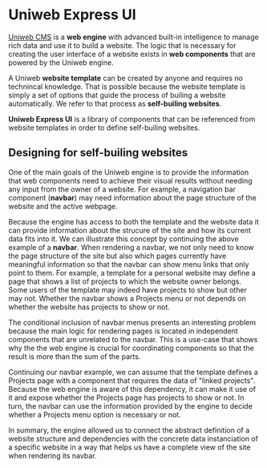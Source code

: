 # Uniweb Express UI

[Uniweb CMS](https://uniwebcms.com) is a **web engine** with advanced built-in intelligence to manage rich data and use it to build a website. The logic that is necessary for creating the user interface of a website exists in **web components** that are powered by the Uniweb engine.

A Uniweb **website template** can be created by anyone and requires no technincal knowledge. That is possible because the website template is simply a set of options that guide the process of builing a website automatically. We refer to that process as **self-builing websites**.

**Uniweb Express UI** is a library of components that can be referenced from website templates in order to define self-builing websites.

## Designing for self-builing websites

One of the main goals of the Uniweb engine is to provide the information that web components need to achieve their visual results without needing any input from the owner of a website. For example, a navigation bar component (**navbar**) may need information about the page structure of the website and the active webpage.

Because the engine has access to both the template and the website data it can provide information about the strucure of the site and how its current data fits into it. We can illustrate this concept by continuing the above example of a **navbar**. When rendering a navbar, we not only need to know the page structure of the site but also  which pages currently have meaningful information so that the navbar can show menu links that only point to them. For example, a template for a personal website may define a page that shows a list of projects to which the website owner belongs. Some users of the template may indeed have projects to show but other may not. Whether the navbar shows a Projects menu or not depends on whether the website has projects to show or not.

The conditional inclusion of navbar menus presents an interesting problem because the main logic for rendering pages is located in independent components that are unrelated to the navbar. This is a use-case that shows why the the web engine is crucial for coordinating components so that the result is more than the sum of the parts.

Continuing our navbar example, we can assume that the template defines a Projects page with a component that requires the data of "linked projects". Because the web engine is aware of this dependency, it can make it use of it and expose whether the Projects page has projects to show or not. In turn, the navbar can use the information provided by the engine to decide whether a Projects menu option is necessary or not.

In summary, the engine allowed us to connect the abstract definition of a website structure and dependencies with the concrete data instanciation of a specific website in a way that helps us have a complete view of the site when rendering its navbar.
